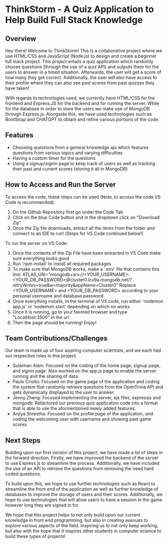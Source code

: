 # ThinkStorm - A Quiz Application to Help Build Full Stack Knowledge

## Overview

Hey there! Welcome to ThinkStorm! This is a collaborative project where we use HTML/CSS and JavaScript (Node.js) to design and create a beginner full stack project. This project entails a quiz application which randomly choose questions (through the use of a quiz API) and outputs them for the users to answer in a timed situation. Afterwards, the user will get a score of how many they got correct. Additionally, the user will also have access to their profile where they can also see past scores from past quizzes they have taken!

With regards to technologies used, we currently have HTML/CSS for the frontend and Express.JS for the backend and for running the server. While for the database in order to store the users we make use of MongoDB through Express.js. Alongside this, we have used technologies such as BootStrap and CHATGPT to obtain and refine various portions of the code.

## Features

- Choosing questions from a general knowledge api which features questions from various topics and varying difficulties
- Having a custom timer for the questions
- Using a signup/signin page to keep track of users as well as tracking their past and current scores (storing it all in MongoDB)

## How to Access and Run the Server

To access the code, these steps can be used (Note, to access the code VS Code is recommended):

1. On the Github Repository first go under the Code Tab
2. Click on the blue Code button and in the dropdown click on "Download Zip"
3. Once the Zip file downloads, extract all the items from the folder and connect to an IDE to run! (Steps for VS Code continued below!)

To run the server on VS Code:

1. Once the contents of the Zip File have been extracted in VS Code make sure everything looks good
2. Run 'npm install' to install all required packages
3. To make sure that MongoDB works, make a '.env' file that contains this line:
     ATLAS_URI="mongodb+srv://<YOUR_USERNAME>:<YOUR_DB_PASSWORD>@cluster0.lcx9a.mongodb.net/?retryWrites=true&w=majority&appName=Cluster0"
   Replace <YOUR_USERNAME> and <YOUR_DB_PASSWORD> according to your personal username and database password
5. Once everything installs, in the terminal of VS code, run either 'nodemon app.js' or 'nodemon start' depending on which on works
6. Once it is running, go to your favored browser and type "LocalHost:3500" in the url
7. Then the page should be running! Enjoy!

## Team Contributions/Challenges

Our team is made up of four aspiring computer scientists, and we each had our respective roles in this project.

- Sulaiman Alam: Focused on the coding of the home page, signup page, and signin page. Also worked on the app.js page to enable the server running and the sharing of data.
- Paulo Criollo: Focused on the game page of the application and coding the system that randomly retrieve questions from the OpenTrivia API and gets dynamically displayed to the user to answer.
- Jenny Zheng: Focused implementing the server, ejs files, expressjs and mongodb. Refactored our previous quiz application code into a format that is able to use the aformentioned newly added features.
- Anjiya Shrestha: Focused on the profile page of the application, and coding the welcoming user with username and showing past game scores.

## Next Steps

Building upon our first version of this project, we have made a lot of steps in the forward direction. Firstly, we have improved the backend of the server to use Express.js to streamline the process. Additionally, we have included the use of an API to retrieve the questions from removing the need hard coded questions.

To build upon this, we hope to use further technologies such as React to streamline the front end of the application as well as further knowledge of databases to improve the storage of users and their scores. Additionally, we hope to use technologies that will allow users to have a session in the game however long they are signed in for.

We hope that this project helps to not only build upon our current knowledge in front end programming, but also in creating avenues to explore various aspects of the field. Inspiring us to not only keep working, but also with the hope that it inspires other students in computer science to build these types of projects!
